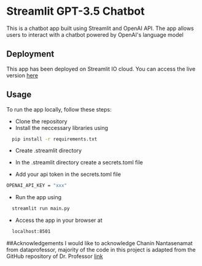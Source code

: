 
# Streamlit GPT-3.5 Chatbot 

This is a chatbot app built using Streamlit and OpenAI API. The app allows users to interact with a chatbot powered by OpenAI's language model


## Deployment

This app has been deployed on Streamlit IO cloud. You can access the live version [here](https://chatgpt-app-zr6undfgp9sbwdjjqz3etg.streamlit.app/)


##  Usage
To run the app locally, follow these steps:

* Clone the repository
* Install the neccessary libraries using
```bash
  pip install -r requirements.txt
```
* Create .streamlit directory
* In the .streamlit directory create a secrets.toml file

* Add your api token in the secrets.toml file
 ```bash
OPENAI_API_KEY = "xxx"
```
* Run the app using
```bash
  streamlit run main.py
```
* Access the app in your browser at  
```bash
  localhost:8501
```
##Acknowledgements
I would like to acknowledge Chanin Nantasenamat from dataprofessor, majority of the code in this project is adapted from the GitHub repository of Dr. Professor [link](https://github.com/dataprofessor/openai-chatbot.git)

